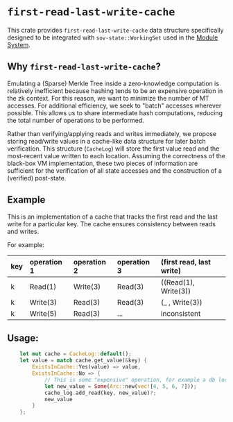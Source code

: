 # `first-read-last-write-cache`
This crate provides `first-read-last-write-cache` data structure specifically designed to be integrated with `sov-state::WorkingSet` used in the [Module System](../../README.md).

## Why `first-read-last-write-cache`?
Emulating a (Sparse) Merkle Tree inside a zero-knowledge computation is relatively inefficient because hashing tends to be an expensive operation in the zk context. For this reason, we want to minimize the number of MT accesses. For additional efficiency, we seek to "batch" accesses wherever possible. This allows us to share intermediate hash computations, reducing the total number of operations to be performed.

Rather than verifying/applying reads and writes immediately, we propose storing read/write values in a cache-like data structure for later batch verification. This structure (`CacheLog`) will store the first value read and the most-recent value written to each location. Assuming the correctness of the black-box VM implementation, these two pieces of information are sufficient for the verification of all state accesses and the construction of a (verified) post-state.


## Example
This is an implementation of a cache that tracks the first read and the last write for a particular key. The cache ensures consistency between reads and writes.

For example:

|key   	|operation 1|operation 2|operation 3|(first read, last write)   |
|:---   |:---	    |:---       |:---       |:---                       |
|k      |Read(1)    |Write(3)   |Read(3)    |((Read(1), Write(3))       |
|k      |Write(3)   |Read(3)    |Read(3)    |(_      , Write(3))        |
|k      |Write(5)   |Read(3)    |...        |inconsistent               |

## Usage:

```rust
    let mut cache = CacheLog::default();
    let value = match cache.get_value(&key) {
        ExistsInCache::Yes(value) => value,
        ExistsInCache::No => {
            // This is some "expensive" operation, for example a db lookup.
            let new_value = Some(Arc::new(vec![4, 5, 6, 7]));
            cache_log.add_read(key, new_value)?;
            new_value
        }
    };
```

